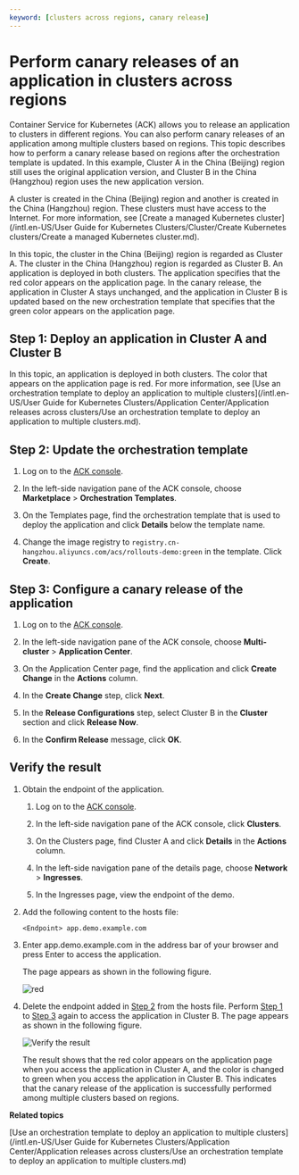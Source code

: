 ```yaml
---
keyword: [clusters across regions, canary release]
---
```


# Perform canary releases of an application in clusters across regions

Container Service for Kubernetes \(ACK\) allows you to release an application to clusters in different regions. You can also perform canary releases of an application among multiple clusters based on regions. This topic describes how to perform a canary release based on regions after the orchestration template is updated. In this example, Cluster A in the China \(Beijing\) region still uses the original application version, and Cluster B in the China \(Hangzhou\) region uses the new application version.

A cluster is created in the China \(Beijing\) region and another is created in the China \(Hangzhou\) region. These clusters must have access to the Internet. For more information, see [Create a managed Kubernetes cluster](/intl.en-US/User Guide for Kubernetes Clusters/Cluster/Create Kubernetes clusters/Create a managed Kubernetes cluster.md).

In this topic, the cluster in the China \(Beijing\) region is regarded as Cluster A. The cluster in the China \(Hangzhou\) region is regarded as Cluster B. An application is deployed in both clusters. The application specifies that the red color appears on the application page. In the canary release, the application in Cluster A stays unchanged, and the application in Cluster B is updated based on the new orchestration template that specifies that the green color appears on the application page.

## Step 1: Deploy an application in Cluster A and Cluster B

In this topic, an application is deployed in both clusters. The color that appears on the application page is red. For more information, see [Use an orchestration template to deploy an application to multiple clusters](/intl.en-US/User Guide for Kubernetes Clusters/Application Center/Application releases across clusters/Use an orchestration template to deploy an application to multiple clusters.md).

## Step 2: Update the orchestration template

1.  Log on to the [ACK console](https://cs.console.aliyun.com).

2.  In the left-side navigation pane of the ACK console, choose **Marketplace** \> **Orchestration Templates**.

3.  On the Templates page, find the orchestration template that is used to deploy the application and click **Details** below the template name.

4.  Change the image registry to `registry.cn-hangzhou.aliyuncs.com/acs/rollouts-demo:green` in the template. Click **Create**.


## Step 3: Configure a canary release of the application

1.  Log on to the [ACK console](https://cs.console.aliyun.com).

2.  In the left-side navigation pane of the ACK console, choose **Multi-cluster** \> **Application Center**.

3.  On the Application Center page, find the application and click **Create Change** in the **Actions** column.

4.  In the **Create Change** step, click **Next**.

5.  In the **Release Configurations** step, select Cluster B in the **Cluster** section and click **Release Now**.

6.  In the **Confirm Release** message, click **OK**.


## Verify the result

1.  Obtain the endpoint of the application.

    1.  Log on to the [ACK console](https://cs.console.aliyun.com).

    2.  In the left-side navigation pane of the ACK console, click **Clusters**.

    3.  On the Clusters page, find Cluster A and click **Details** in the **Actions** column.

    4.  In the left-side navigation pane of the details page, choose **Network** \> **Ingresses**.

    5.  In the Ingresses page, view the endpoint of the demo.

2.  Add the following content to the hosts file:

    ```
    <Endpoint> app.demo.example.com 
    ```

3.  Enter app.demo.example.com in the address bar of your browser and press Enter to access the application.

    The page appears as shown in the following figure.

    ![red ](https://help-static-aliyun-doc.aliyuncs.com/assets/img/en-US/9817128261/p263871.png)

4.  Delete the endpoint added in [Step 2](#step_syl_k2b_1i0) from the hosts file. Perform [Step 1](#step_n3d_83b_w1m) to [Step 3](#step_crz_r6g_ocn) again to access the application in Cluster B. The page appears as shown in the following figure.

    ![Verify the result](https://help-static-aliyun-doc.aliyuncs.com/assets/img/en-US/2683779161/p263738.png)

    The result shows that the red color appears on the application page when you access the application in Cluster A, and the color is changed to green when you access the application in Cluster B. This indicates that the canary release of the application is successfully performed among multiple clusters based on regions.


**Related topics**  


[Use an orchestration template to deploy an application to multiple clusters](/intl.en-US/User Guide for Kubernetes Clusters/Application Center/Application releases across clusters/Use an orchestration template to deploy an application to multiple clusters.md)

